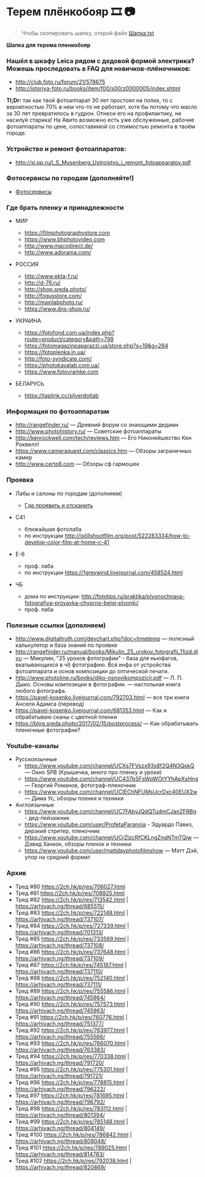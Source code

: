 # Терем плёнкобояр 🎞 📷

> Чтобы скопировать шапку, открой файл [Шапка.txt](Шапка.txt)

**Шапка для терема пленкобояр**

### Нашёл в шкафу Leica рядом с дедовой формой электрика? Можешь проследовать в FAQ для новичков-плёночников:

* <http://club.foto.ru/forum/21/578675>
* <http://istoriya-foto.ru/books/item/f00/s00/z0000005/index.shtml>

**Tl;Dr:** так как твой фотоаппарат 30 лет простоял на полке, то с вероятностью 70% в нем что-то не работает, хотя бы потому что масло за 30 лет превратилось в гудрон. Отнеси его на профилактику, не насилуй старика!
На Авито возможно есть уже обслуженные, рабочие фотоаппараты по цене, сопоставимой со стоимостью ремонта в твоём городе.

### Устройство и ремонт фотоаппаратов:

* <http://si.pp.ru/I_S_Mysenberg_Ustroistvo_i_remont_fotoapparatov.pdf>

### Фотосервисы по городам (дополняйте!)

* [Фотосервисы](Фотосервисы.md)

### Где брать пленку и принадлежности

* МИР
    * <https://filmphotographystore.com>
    * <https://www.bhphotovideo.com>
    * <http://www.macodirect.de/>
    * <http://www.adorama.com/>
* РОССИЯ
    * <http://www.ekta-f.ru/>
    * <http://d-76.ru/>
    * <http://shop.sreda.photo/>
    * <http://foqusstore.com/>
    * <http://maxilabphoto.ru/>
    * <https://www.dns-shop.ru/>
* УКРАИНА
    * <https://fotofond.com.ua/index.php?route=product/category&path=798>
    * <https://fotomagazinpaparazzi.ua/store.php?s=19&g=264>
    * <https://fotoplenka.in.ua/>
    * <http://foto-syndicate.com/>
    * <https://photokavalab.com.ua/>
    * <https://www.fotovramke.com>

* БЕЛАРУСЬ
    * <https://taplink.cc/silverdotlab>

### Информация по фотоаппаратам

* <http://rangefinder.ru/> — Древний форум со знающими дедами
* <http://www.photohistory.ru/> — Советские фотоаппараты
* <http://kenrockwell.com/tech/reviews.htm> — Его Никонейшество Кен Роквелл!
* <https://www.cameraquest.com/classics.htm> — Обзоры заграничных камер
* <http://www.certo6.com> — Обзоры сф гармошек

### Проявка

* Лабы и салоны по городам (дополняем)
    * [Где проявить и отсканить](Где%20проявить%20и%20отсканить.md)

* С41
    * ближайшая фотолаба
    * по инструкции <http://istillshootfilm.org/post/522283334/how-to-develop-color-film-at-home-c-41>
* E-6
    * проф. лаба
    * по инструкции <https://1greywind.livejournal.com/458524.html>
* ЧБ
    * дома по инструкции: <http://fototips.ru/praktika/plyonochnaya-fotografiya-proyavka-chyorno-beloj-plyonki/>
    * проф. лаба

### Полезные ссылки (дополняем)

* <http://www.digitaltruth.com/devchart.php?doc=timetemp> — полезный калькулятор и база знаний по проявке
* <http://rangefinder.ru/manual/books/Mikulin_25_urokov_fotografii_11izd.djvu> — Микулин, "25 уроков фотографии" - база для ньюфагов, вкатывающихся в чб фотографию. Вся инфа от устройства фотоаппарата и основ композиции до оптической печати.
* <http://www.photoline.ru/books/diko-osnovikompozicii.pdf> — Л. П. Дыко. Основы композиции в фотографии. — настольная книга любого фотографа.
* <https://pavel-kosenko.livejournal.com/792703.html> — все три книги Анселя Адамса (перевод)
* <https://pavel-kosenko.livejournal.com/681353.html> — Как я обрабатываю сканы с цветной пленки
* <https://blog.sreda.photo/2017/02/15/postprocess/> — Как обрабатывать пленочные фотографии?

### Youtube-каналы

* Русскоязычные
    * <https://www.youtube.com/channel/UCXs7FVszx93s8f2Q4N3QskQ> — Окно SPB (Крышечка, много про пленку и уроки)
    * <https://www.youtube.com/channel/UC437bSFsWpWOtYYhApXsHng> — Георгий Романов, фотограф-пленочник
    * <https://www.youtube.com/channel/UCIEChNFUMsUcrDxc40EUX2w> — Дима Ус, обзоры пленки и техники
* Англоязычные
    * <https://www.youtube.com/channel/UC7FAbyJQdQTudmCJanZFRBg> - дед-пейзажник
    * <https://www.youtube.com/user/ProfetaParanoia> - Эдуардо Павез, дерзкий стритер, пленочник
    * <https://www.youtube.com/channel/UCrZlzcRfCKLngZnqNTmTQjw> — Дэвид Ханкок, обзоры пленок и техники
    * <https://www.youtube.com/user/mattdayphotofilmshow> — Мэтт Дэй, упор на средний формат

### Архив

* Тред #80 https://2ch.hk/p/res/706027.html
* Тред #81 https://2ch.hk/p/res/708925.html
* Тред #82 https://2ch.hk/p/res/713542.html | https://arhivach.ng/thread/685515/
* Тред #83 https://2ch.hk/p/res/722148.html | https://arhivach.ng/thread/737107/
* Тред #84 https://2ch.hk/p/res/727339.html | https://arhivach.ng/thread/701313/
* Тред #85 https://2ch.hk/p/res/733569.html | https://arhivach.ng/thread/737108/
* Тред #86 https://2ch.hk/p/res/737648.html | https://arhivach.ng/thread/737109/
* Тред #87 https://2ch.hk/p/res/745187.html | https://arhivach.ng/thread/737110/
* Тред #88 https://2ch.hk/p/res/752140.html | https://arhivach.ng/thread/737111/
* Тред #89 https://2ch.hk/p/res/755586.html | https://arhivach.ng/thread/745964/
* Тред #90 https://2ch.hk/p/res/757573.html | https://arhivach.ng/thread/745963/
* Тред #91 https://2ch.hk/p/res/760776.html | https://arhivach.ng/thread/751377/
* Тред #92 https://2ch.hk/p/res/763977.html | https://arhivach.ng/thread/755566/
* Тред #93 https://2ch.hk/p/res/766070.html | https://arhivach.ng/thread/763383/
* Тред #94 https://2ch.hk/p/res/770338.html | https://arhivach.ng/thread/791720/
* Тред #95 https://2ch.hk/p/res/775301.html | https://arhivach.ng/thread/791721/
* Тред #96 https://2ch.hk/p/res/778815.html | https://arhivach.ng/thread/796222/
* Тред #97 https://2ch.hk/p/res/781695.html | https://arhivach.ng/thread/796792/
* Тред #98 https://2ch.hk/p/res/783112.html | https://arhivach.ng/thread/801394/
* Тред #99 https://2ch.hk/p/res/785148.html | https://arhivach.ng/thread/804149/
* Тред #100 https://2ch.hk/p/res/786842.html | https://arhivach.ng/thread/808048/
* Тред #101 https://2ch.hk/p/res/789025.html | https://arhivach.ng/thread/814783/
* Тред #102 https://2ch.hk/p/res/792038.html | https://arhivach.ng/thread/820869/
